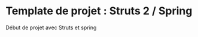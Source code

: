 Template de projet : Struts 2 / Spring
============================

Début de projet avec Struts et spring
